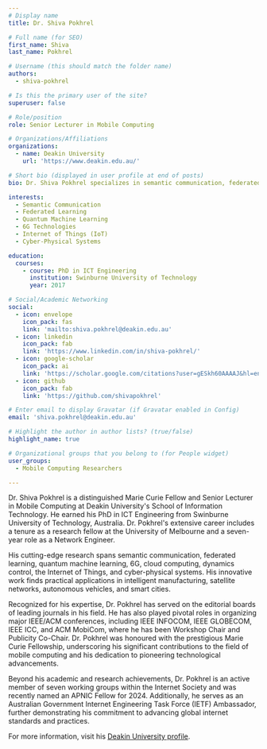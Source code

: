 ```yaml
---
# Display name
title: Dr. Shiva Pokhrel

# Full name (for SEO)
first_name: Shiva
last_name: Pokhrel

# Username (this should match the folder name)
authors:
  - shiva-pokhrel

# Is this the primary user of the site?
superuser: false

# Role/position
role: Senior Lecturer in Mobile Computing

# Organizations/Affiliations
organizations:
  - name: Deakin University
    url: 'https://www.deakin.edu.au/'

# Short bio (displayed in user profile at end of posts)
bio: Dr. Shiva Pokhrel specializes in semantic communication, federated learning, quantum machine learning, and 6G technologies.

interests:
  - Semantic Communication
  - Federated Learning
  - Quantum Machine Learning
  - 6G Technologies
  - Internet of Things (IoT)
  - Cyber-Physical Systems

education:
  courses:
    - course: PhD in ICT Engineering
      institution: Swinburne University of Technology
      year: 2017

# Social/Academic Networking
social:
  - icon: envelope
    icon_pack: fas
    link: 'mailto:shiva.pokhrel@deakin.edu.au'
  - icon: linkedin
    icon_pack: fab
    link: 'https://www.linkedin.com/in/shiva-pokhrel/'
  - icon: google-scholar
    icon_pack: ai
    link: 'https://scholar.google.com/citations?user=gESkh60AAAAJ&hl=en'
  - icon: github
    icon_pack: fab
    link: 'https://github.com/shivapokhrel'

# Enter email to display Gravatar (if Gravatar enabled in Config)
email: 'shiva.pokhrel@deakin.edu.au'

# Highlight the author in author lists? (true/false)
highlight_name: true

# Organizational groups that you belong to (for People widget)
user_groups:
  - Mobile Computing Researchers

---
```


Dr. Shiva Pokhrel is a distinguished Marie Curie Fellow and Senior Lecturer in Mobile Computing at Deakin University's School of Information Technology. He earned his PhD in ICT Engineering from Swinburne University of Technology, Australia. Dr. Pokhrel's extensive career includes a tenure as a research fellow at the University of Melbourne and a seven-year role as a Network Engineer.

His cutting-edge research spans semantic communication, federated learning, quantum machine learning, 6G, cloud computing, dynamics control, the Internet of Things, and cyber-physical systems. His innovative work finds practical applications in intelligent manufacturing, satellite networks, autonomous vehicles, and smart cities.

Recognized for his expertise, Dr. Pokhrel has served on the editorial boards of leading journals in his field. He has also played pivotal roles in organizing major IEEE/ACM conferences, including IEEE INFOCOM, IEEE GLOBECOM, IEEE ICC, and ACM MobiCom, where he has been Workshop Chair and Publicity Co-Chair. Dr. Pokhrel was honoured with the prestigious Marie Curie Fellowship, underscoring his significant contributions to the field of mobile computing and his dedication to pioneering technological advancements.

Beyond his academic and research achievements, Dr. Pokhrel is an active member of seven working groups within the Internet Society and was recently named an APNIC Fellow for 2024. Additionally, he serves as an Australian Government Internet Engineering Task Force (IETF) Ambassador, further demonstrating his commitment to advancing global internet standards and practices.

For more information, visit his [Deakin University profile](https://experts.deakin.edu.au/46301-shiva-pokhrel).
